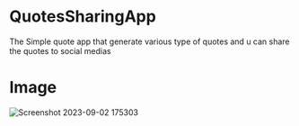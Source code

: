 # QuotesSharingApp
The Simple quote app that generate various type of quotes and u can share the quotes to social medias

# Image

![Screenshot 2023-09-02 175303](https://github.com/Neeeraj27/QuotesSharingApp/assets/120241729/c97f2a8f-0af1-4c43-a92d-21f8e1075497)
